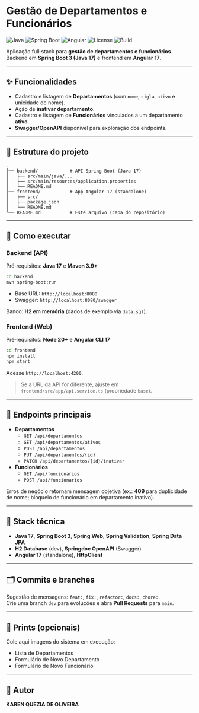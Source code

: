 # Gestão de Departamentos e Funcionários

![Java](https://img.shields.io/badge/Java-17-007396?logo=java)
![Spring Boot](https://img.shields.io/badge/Spring%20Boot-3.x-6DB33F?logo=springboot&logoColor=white)
![Angular](https://img.shields.io/badge/Angular-17-DD0031?logo=angular&logoColor=white)
![License](https://img.shields.io/badge/status-pronto-blue)
![Build](https://img.shields.io/badge/build-maven%20%7C%20angular%20cli-orange)

Aplicação full‑stack para **gestão de departamentos e funcionários**.  
Backend em **Spring Boot 3 (Java 17)** e frontend em **Angular 17**.

---

## ✨ Funcionalidades
- Cadastro e listagem de **Departamentos** (com `nome`, `sigla`, `ativo` e unicidade de nome).
- Ação de **inativar departamento**.
- Cadastro e listagem de **Funcionários** vinculados a um departamento **ativo**.
- **Swagger/OpenAPI** disponível para exploração dos endpoints.

---

## 📁 Estrutura do projeto
```
.
├── backend/            # API Spring Boot (Java 17)
│   ├── src/main/java/...
│   ├── src/main/resources/application.properties
│   └── README.md
├── frontend/           # App Angular 17 (standalone)
│   ├── src/
│   ├── package.json
│   └── README.md
└── README.md           # Este arquivo (capa do repositório)
```

---

## 🚀 Como executar

### Backend (API)
Pré‑requisitos: **Java 17** e **Maven 3.9+**
```bash
cd backend
mvn spring-boot:run
```
- Base URL: `http://localhost:8080`
- Swagger: `http://localhost:8080/swagger`

Banco: **H2 em memória** (dados de exemplo via `data.sql`).

### Frontend (Web)
Pré‑requisitos: **Node 20+** e **Angular CLI 17**
```bash
cd frontend
npm install
npm start
```
Acesse `http://localhost:4200`.

> Se a URL da API for diferente, ajuste em `frontend/src/app/api.service.ts` (propriedade `base`).

---

## 🔗 Endpoints principais
- **Departamentos**
  - `GET /api/departamentos`
  - `GET /api/departamentos/ativos`
  - `POST /api/departamentos`
  - `PUT /api/departamentos/{id}`
  - `PATCH /api/departamentos/{id}/inativar`
- **Funcionários**
  - `GET /api/funcionarios`
  - `POST /api/funcionarios`

Erros de negócio retornam mensagem objetiva (ex.: **409** para duplicidade de nome; bloqueio de funcionário em departamento inativo).

---

## 🧰 Stack técnica
- **Java 17**, **Spring Boot 3**, **Spring Web**, **Spring Validation**, **Spring Data JPA**
- **H2 Database** (dev), **Springdoc OpenAPI** (Swagger)
- **Angular 17** (standalone), **HttpClient**

---

## 🗂️ Commits e branches
Sugestão de mensagens: `feat:`, `fix:`, `refactor:`, `docs:`, `chore:`.  
Crie uma branch `dev` para evoluções e abra **Pull Requests** para `main`.

---

## 📸 Prints (opcionais)
Cole aqui imagens do sistema em execução:
- Lista de Departamentos
- Formulário de Novo Departamento
- Formulário de Novo Funcionário

---

## 👤 Autor
**KAREN QUEZIA DE OLIVEIRA**

